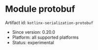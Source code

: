 # Module protobuf

Artifact id: `kotlinx-serialization-protobuf`
* Since version: 0.20.0
* Platform: all supported platforms
* Status: experimental
